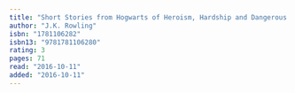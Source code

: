 ```yaml
---
title: "Short Stories from Hogwarts of Heroism, Hardship and Dangerous Hobbies"
author: "J.K. Rowling"
isbn: "1781106282"
isbn13: "9781781106280"
rating: 3
pages: 71
read: "2016-10-11"
added: "2016-10-11"
---
```


